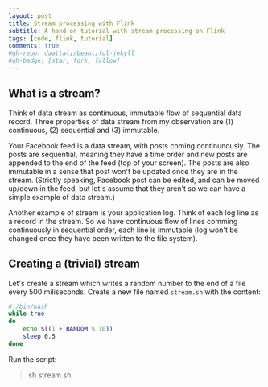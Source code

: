 ```yaml
---
layout: post
title: Stream processing with Flink
subtitle: A hand-on tutorial with stream processing on Flink
tags: [code, flink, tutorial]
comments: true
#gh-repo: daattali/beautiful-jekyll
#gh-badge: [star, fork, follow]
---
```


## What is a stream?
Think of data stream as continuous, immutable flow of sequential data record. Three properties of data stream from my observation are (1) continuous, (2) sequential and (3) immutable. 

Your Facebook feed is a data stream, with posts coming continunously. The posts are sequential, meaning they have a time order and new posts are appended to the end of the feed (top of your screen). The posts are also immutable in a sense that post won't be updated once they are in the stream. (Strictly speaking, Facebook post can be edited, and can be moved up/down in the feed, but let's assume that they aren't so we can have a simple example of data stream.)

Another example of stream is your application log. Think of each log line as a record in the stream. So we have continuous flow of lines comming continuously in sequential order, each line is immutable (log won't be changed once they have been written to the file system).

## Creating a (trivial) stream
Let's create a stream which writes a random number to the end of a file every 500 miliseconds. Create a new file named `stream.sh` with the content:
```bash
#!/bin/bash
while true 
do
	echo $((1 + RANDOM % 10))
	sleep 0.5
done
```
Run the script:
> sh stream.sh






